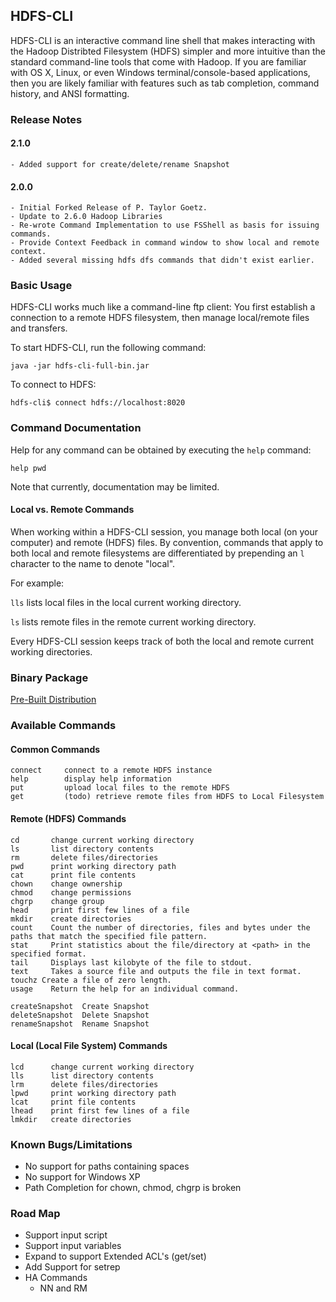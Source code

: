 ## HDFS-CLI

HDFS-CLI is an interactive command line shell that makes interacting with the Hadoop Distribted Filesystem (HDFS)
simpler and more intuitive than the standard command-line tools that come with Hadoop. If you are familiar with OS X, Linux, or even Windows terminal/console-based applications, then you are likely familiar with features such as tab completion, command history, and ANSI formatting.

### Release Notes

#### 2.1.0

	- Added support for create/delete/rename Snapshot

#### 2.0.0

	- Initial Forked Release of P. Taylor Goetz.
	- Update to 2.6.0 Hadoop Libraries
	- Re-wrote Command Implementation to use FSShell as basis for issuing commands.
	- Provide Context Feedback in command window to show local and remote context.
	- Added several missing hdfs dfs commands that didn't exist earlier.

### Basic Usage
HDFS-CLI works much like a command-line ftp client: You first establish a connection to a remote HDFS filesystem,
then manage local/remote files and transfers.

To start HDFS-CLI, run the following command:

	java -jar hdfs-cli-full-bin.jar
	
To connect to HDFS:

	hdfs-cli$ connect hdfs://localhost:8020
	
### Command Documentation

Help for any command can be obtained by executing the `help` command:

	help pwd

Note that currently, documentation may be limited.

#### Local vs. Remote Commands
When working within a HDFS-CLI session, you manage both local (on your computer) and remote (HDFS) files. By convention, commands that apply to both local and remote filesystems are differentiated by prepending an `l`
character to the name to denote "local".

For example:

`lls` lists local files in the local current working directory.

`ls` lists remote files in the remote current working directory.

Every HDFS-CLI session keeps track of both the local and remote current working directories.

### Binary Package

[Pre-Built Distribution](https://github.com/dstreev/hdfs-cli/releases)

### Available Commands

#### Common Commands
	connect		connect to a remote HDFS instance
	help		display help information
	put			upload local files to the remote HDFS
    get			(todo) retrieve remote files from HDFS to Local Filesystem

#### Remote (HDFS) Commands
	cd		 change current working directory
	ls		 list directory contents
	rm		 delete files/directories
	pwd		 print working directory path
	cat		 print file contents
	chown	 change ownership
	chmod	 change permissions
	chgrp	 change group
	head	 print first few lines of a file
	mkdir	 create directories
	count    Count the number of directories, files and bytes under the paths that match the specified file pattern.
	stat     Print statistics about the file/directory at <path> in the specified format.
	tail     Displays last kilobyte of the file to stdout.
	text	 Takes a source file and outputs the file in text format.
	touchz Create a file of zero length.
	usage	 Return the help for an individual command.

	createSnapshot	Create Snapshot
	deleteSnapshot	Delete Snapshot
	renameSnapshot	Rename Snapshot

#### Local (Local File System) Commands
	lcd		 change current working directory
	lls		 list directory contents
	lrm		 delete files/directories
	lpwd	 print working directory path
	lcat	 print file contents
	lhead	 print first few lines of a file
	lmkdir	 create directories

### Known Bugs/Limitations

* No support for paths containing spaces
* No support for Windows XP
* Path Completion for chown, chmod, chgrp is broken

### Road Map

- Support input script
- Support input variables
- Expand to support Extended ACL's (get/set)
- Add Support for setrep
- HA Commands
	- NN and RM
	




